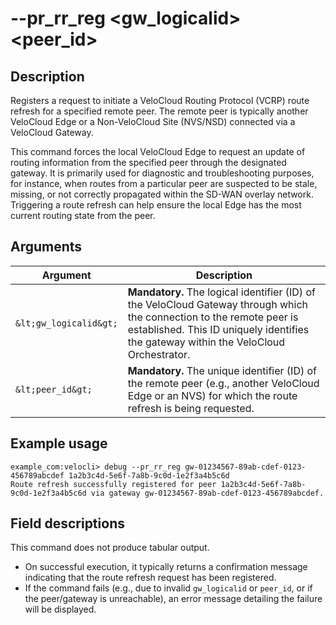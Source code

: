 # --pr_rr_reg &lt;gw_logicalid&gt; &lt;peer_id&gt;

## Description
Registers a request to initiate a VeloCloud Routing Protocol (VCRP) route refresh for a specified remote peer. The remote peer is typically another VeloCloud Edge or a Non-VeloCloud Site (NVS/NSD) connected via a VeloCloud Gateway.

This command forces the local VeloCloud Edge to request an update of routing information from the specified peer through the designated gateway. It is primarily used for diagnostic and troubleshooting purposes, for instance, when routes from a particular peer are suspected to be stale, missing, or not correctly propagated within the SD-WAN overlay network. Triggering a route refresh can help ensure the local Edge has the most current routing state from the peer.

## Arguments
| Argument         | Description                                                                                                                               |
|------------------|-------------------------------------------------------------------------------------------------------------------------------------------|
| `&lt;gw_logicalid&gt;` | **Mandatory.** The logical identifier (ID) of the VeloCloud Gateway through which the connection to the remote peer is established. This ID uniquely identifies the gateway within the VeloCloud Orchestrator. |
| `&lt;peer_id&gt;`      | **Mandatory.** The unique identifier (ID) of the remote peer (e.g., another VeloCloud Edge or an NVS) for which the route refresh is being requested.                               |

## Example usage
```
example_com:velocli> debug --pr_rr_reg gw-01234567-89ab-cdef-0123-456789abcdef 1a2b3c4d-5e6f-7a8b-9c0d-1e2f3a4b5c6d
Route refresh successfully registered for peer 1a2b3c4d-5e6f-7a8b-9c0d-1e2f3a4b5c6d via gateway gw-01234567-89ab-cdef-0123-456789abcdef.
```

## Field descriptions
This command does not produce tabular output.
*   On successful execution, it typically returns a confirmation message indicating that the route refresh request has been registered.
*   If the command fails (e.g., due to invalid `gw_logicalid` or `peer_id`, or if the peer/gateway is unreachable), an error message detailing the failure will be displayed.